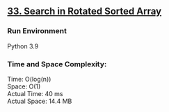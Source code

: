 ## [33. Search in Rotated Sorted Array](https://leetcode.com/problems/search-in-rotated-sorted-array/)

### Run Environment
Python 3.9

### Time and Space Complexity:
Time: O(log(n))  
Space: O(1)  
Actual Time: 40 ms  
Actual Space: 14.4 MB
